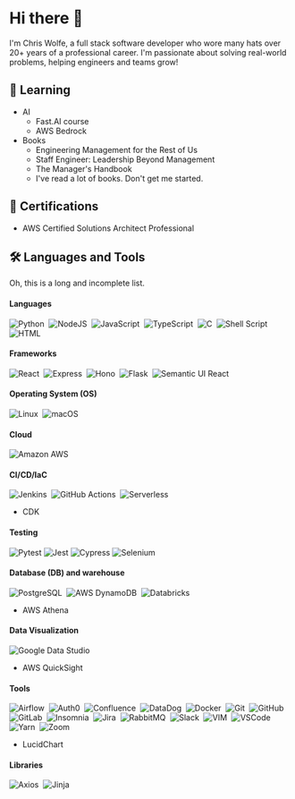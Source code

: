 # Hi there 👋

I'm Chris Wolfe, a full stack software developer who wore many hats over 20+ years of a professional career. I'm passionate about solving real-world problems, helping engineers and teams grow!

## 🌱 Learning

- AI
  - Fast.AI course
  - AWS Bedrock
- Books
  - Engineering Management for the Rest of Us
  - Staff Engineer: Leadership Beyond Management
  - The Manager's Handbook
  - I've read a lot of books. Don't get me started.

## 📰 Certifications

- AWS Certified Solutions Architect Professional

## 🛠️ Languages and Tools

Oh, this is a long and incomplete list.

#### Languages

![Python](https://img.shields.io/badge/Python-3776AB?style=for-the-badge&logo=python&logoColor=white)&nbsp;
![NodeJS](https://img.shields.io/badge/node.js-6DA55F?style=for-the-badge&logo=node.js&logoColor=white)&nbsp;
![JavaScript](https://img.shields.io/badge/JavaScript-F7DF1E?style=for-the-badge&logo=javascript&logoColor=black)&nbsp;
![TypeScript](https://img.shields.io/badge/TypeScript-007ACC?style=for-the-badge&logo=typescript&logoColor=white)&nbsp;
![C](https://img.shields.io/badge/C-00599C?style=for-the-badge&logo=c&logoColor=white)&nbsp;
![Shell Script](https://img.shields.io/badge/GNU%20Bash-4EAA25?style=for-the-badge&logo=GNU%20Bash&logoColor=white)&nbsp;
![HTML](https://img.shields.io/badge/HTML5-E34F26?style=for-the-badge&logo=html5&logoColor=white)&nbsp;

#### Frameworks

![React](https://img.shields.io/badge/React-20232A?style=for-the-badge&logo=react&logoColor=61DAFB)&nbsp;
![Express](https://img.shields.io/badge/Express%20js-000000?style=for-the-badge&logo=express&logoColor=white)&nbsp;
![Hono](https://img.shields.io/badge/Hono-E36002?logo=hono&logoColor=fff&style=for-the-badge)&nbsp;
![Flask](https://img.shields.io/badge/flask-%23000.svg?style=for-the-badge&logo=flask&logoColor=white)&nbsp;
![Semantic UI React](https://img.shields.io/badge/Semantic%20UI%20React-%2335BDB2.svg?style=for-the-badge&logo=SemanticUIReact&logoColor=white)&nbsp;

#### Operating System (OS)

![Linux](https://img.shields.io/badge/Linux-FCC624?logo=linux&logoColor=000&style=for-the-badge)&nbsp;
![macOS](https://img.shields.io/badge/macOS-000?logo=macos&logoColor=fff&style=for-the-badge)&nbsp;

#### Cloud

![Amazon AWS](https://img.shields.io/badge/Amazon%20AWS-232F3E?logo=amazonaws&logoColor=fff&style=for-the-badge)&nbsp;

#### CI/CD/IaC

![Jenkins](https://img.shields.io/badge/Jenkins-D24939?style=for-the-badge&logo=Jenkins&logoColor=white)&nbsp;
![GitHub Actions](https://img.shields.io/badge/GitHub%20Actions-2088FF?logo=githubactions&logoColor=fff&style=for-the-badge)&nbsp;
![Serverless](https://img.shields.io/badge/Serverless-FD5750?logo=serverless&logoColor=fff&style=for-the-badge)&nbsp;
- CDK

#### Testing

![Pytest](https://img.shields.io/badge/Pytest-0A9EDC?logo=pytest&logoColor=fff&style=for-the-badge)
![Jest](https://img.shields.io/badge/Jest-C21325?logo=jest&logoColor=fff&style=for-the-badge)
![Cypress](https://img.shields.io/badge/Cypress-69D3A7?logo=cypress&logoColor=fff&style=for-the-badge)
![Selenium](https://img.shields.io/badge/Selenium-43B02A?logo=selenium&logoColor=fff&style=for-the-badge)

#### Database (DB) and warehouse

![PostgreSQL](https://img.shields.io/badge/PostgreSQL-4169E1?logo=postgresql&logoColor=fff&style=for-the-badge)&nbsp;
![AWS DynamoDB](https://img.shields.io/badge/Amazon%20DynamoDB-4053D6?style=for-the-badge&logo=Amazon%20DynamoDB&logoColor=white)&nbsp;
![Databricks](https://img.shields.io/badge/Databricks-FF3621?style=for-the-badge&logo=Databricks&logoColor=white)&nbsp;
- AWS Athena

#### Data Visualization

![Google Data Studio](https://img.shields.io/badge/Google%20Data%20Studio-669DF6?logo=googledatastudio&logoColor=fff&style=for-the-badge)&nbsp;
- AWS QuickSight

#### Tools

![Airflow](https://img.shields.io/badge/Airflow-017CEE?style=for-the-badge&logo=Apache%20Airflow&logoColor=white)&nbsp;
![Auth0](https://img.shields.io/badge/Auth0-EB5424?logo=auth0&logoColor=fff&style=for-the-badge)&nbsp;
![Confluence](https://img.shields.io/badge/Confluence-172B4D?logo=confluence&logoColor=fff&style=for-the-badge)&nbsp;
![DataDog](https://img.shields.io/badge/DATADOG-632CA6?style=for-the-badge&logo=datadog&logoColor=white)&nbsp;
![Docker](https://img.shields.io/badge/Docker-2CA5E0?style=for-the-badge&logo=docker&logoColor=white)&nbsp;
![Git](https://img.shields.io/badge/-Git-05122A?style=flat&logo=git)&nbsp;
![GitHub](https://img.shields.io/badge/GitHub-181717?logo=github&logoColor=fff&style=for-the-badge)&nbsp;
![GitLab](https://img.shields.io/badge/GitLab-FC6D26?logo=gitlab&logoColor=fff&style=for-the-badge)&nbsp;
![Insomnia](https://img.shields.io/badge/Insomnia-black?style=for-the-badge&logo=insomnia&logoColor=5849BE)&nbsp;
![Jira](https://img.shields.io/badge/Jira-0052CC?logo=jira&logoColor=fff&style=for-the-badge)&nbsp;
![RabbitMQ](https://img.shields.io/badge/Rabbitmq-FF6600?style=for-the-badge&logo=rabbitmq&logoColor=white)&nbsp;
![Slack](https://img.shields.io/badge/Slack-4A154B?logo=slack&logoColor=fff&style=for-the-badge)&nbsp;
![VIM](https://img.shields.io/badge/VIM-%2311AB00.svg?&style=flat&logo=vim&logoColor=white)&nbsp;
![VSCode](https://img.shields.io/badge/VSCode-0078D4?style=for-the-badge&logo=visual%20studio%20code&logoColor=white)&nbsp;
![Yarn](https://img.shields.io/badge/yarn-%232C8EBB.svg?style=for-the-badge&logo=yarn&logoColor=white)&nbsp;
![Zoom](https://img.shields.io/badge/Zoom-0B5CFF?logo=zoom&logoColor=fff&style=for-the-badge)&nbsp;
- LucidChart

#### Libraries

![Axios](https://img.shields.io/badge/Axios-5A29E4?logo=axios&logoColor=fff&style=for-the-badge)&nbsp;
![Jinja](https://img.shields.io/badge/jinja-white.svg?style=for-the-badge&logo=jinja&logoColor=black)&nbsp;

